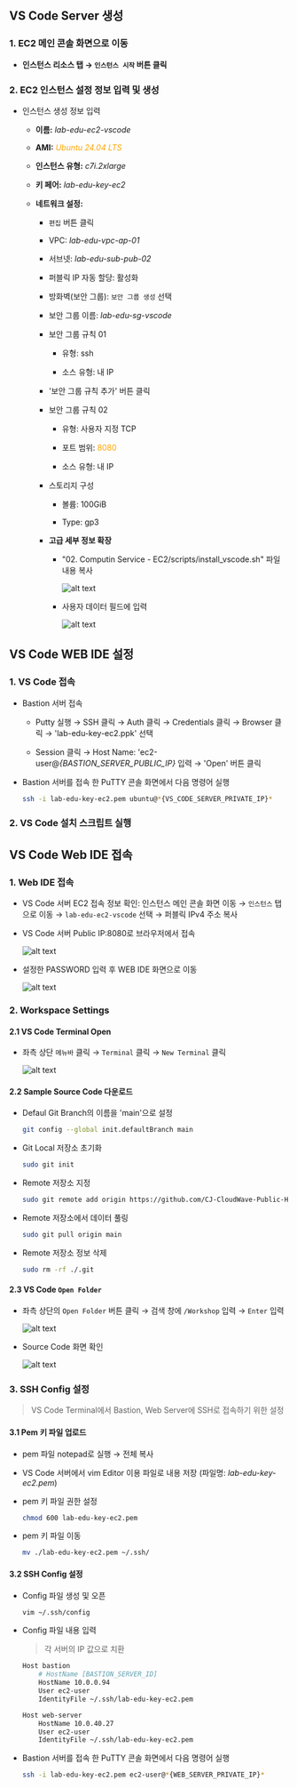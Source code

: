 ## VS Code Server 생성

### 1. EC2 메인 콘솔 화면으로 이동

- **인스턴스 리소스 탭 → `인스턴스 시작` 버튼 클릭**

### 2. EC2 인스턴스 설정 정보 입력 및 생성

- 인스턴스 생성 정보 입력

    - **이름:** *lab-edu-ec2-vscode*

    - **AMI:** <span style="color:orange">*Ubuntu 24.04 LTS*</span>

    - **인스턴스 유형:** *c7i.2xlarge*

    - **키 페어:** *lab-edu-key-ec2*

    - **네트워크 설정:**

        - `편집` 버튼 클릭

        - VPC: *lab-edu-vpc-ap-01*

        - 서브넷: *lab-edu-sub-pub-02*

        - 퍼블릭 IP 자동 할당: 활성화

        - 방화벽(보안 그룹): `보안 그룹 생성` 선택

        - 보안 그룹 이름: *lab-edu-sg-vscode*

        - 보안 그룹 규칙 01

            - 유형: ssh

            - 소스 유형: 내 IP

        - '보안 그룹 규칙 추가' 버튼 클릭

        - 보안 그룹 규칙 02

            - 유형: 사용자 지정 TCP

            - 포트 범위: <span style="color:orange">8080</span>
            
            - 소스 유형: 내 IP

        - 스토리지 구성

            - 볼륨: 100GiB
            
            - Type: gp3

        - **고급 세부 정보 확장**

            - "02. Computin Service - EC2/scripts/install_vscode.sh" 파일 내용 복사
                
                ![alt text](./img/install_vscode_script.png)

            - 사용자 데이터 필드에 입력

                ![alt text](./img/user_data_python.png)

## VS Code WEB IDE 설정



### 1. VS Code 접속

- Bastion 서버 접속

    - Putty 실행 → SSH 클릭 → Auth 클릭 → Credentials 클릭 → Browser 클릭 → 'lab-edu-key-ec2.ppk' 선택 

    - Session 클릭 → Host Name: 'ec2-user@*{BASTION_SERVER_PUBLIC_IP}* 입력 → 'Open' 버튼 클릭

- Bastion 서버를 접속 한 PuTTY 콘솔 화면에서 다음 명령어 실행

    ```bash
    ssh -i lab-edu-key-ec2.pem ubuntu@*{VS_CODE_SERVER_PRIVATE_IP}*
    ```

### 2. VS Code 설치 스크립트 실행




## VS Code Web IDE 접속

### 1. Web IDE 접속

- VS Code 서버 EC2 접속 정보 확인: 인스턴스 메인 콘솔 화면 이동 → `인스턴스` 탭으로 이동 → `lab-edu-ec2-vscode` 선택 → 퍼블릭 IPv4 주소 복사

- VS Code 서버 Public IP:8080로 브라우저에서 접속

    ![alt text](./img/vs_code_login.png)

- 설정한 PASSWORD 입력 후 WEB IDE 화면으로 이동

    ![alt text](./img/vs_code_console.png)

### 2. Workspace Settings

#### 2.1 VS Code Terminal Open

- 좌측 상단 `메뉴바` 클릭 → `Terminal` 클릭 → `New Terminal` 클릭

    ![alt text](./img/vs_code_termanal_open.png)

#### 2.2 Sample Source Code 다운로드

- Defaul Git Branch의 이름을 'main'으로 설정

    ```bash
    git config --global init.defaultBranch main
    ```

- Git Local 저장소 초기화

    ```bash
    sudo git init
    ```

- Remote 저장소 지정

    ```bash
    sudo git remote add origin https://github.com/CJ-CloudWave-Public-Hands-on-Lab/streamlit-project.git
    ```

- Remote 저장소에서 데이터 풀링

    ```bash
    sudo git pull origin main
    ```

- Remote 저장소 정보 삭제

    ```bash
    sudo rm -rf ./.git
    ```
#### 2.3 VS Code `Open Folder`

- 좌측 상단의 `Open Folder` 버튼 클릭 → 검색 창에 `/Workshop` 입력 → `Enter` 입력

    ![alt text](./img/vs_code_project_open.png)

- Source Code 화면 확인

    ![alt text](./img/vs_code_project.png)

### 3. SSH Config 설정

> VS Code Terminal에서 Bastion, Web Server에 SSH로 접속하기 위한 설정

#### 3.1 Pem 키 파일 업로드

- pem 파일 notepad로 실행 → 전체 복사

- VS Code 서버에서 vim Editor 이용 파일로 내용 저장 (파일명: *lab-edu-key-ec2.pem*)

- pem 키 파일 권한 설정

    ```bash
    chmod 600 lab-edu-key-ec2.pem
    ```

- pem 키 파일 이동

    ```bash
    mv ./lab-edu-key-ec2.pem ~/.ssh/
    ```

#### 3.2 SSH Config 설정

- Config 파일 생성 및 오픈

    ```bash
    vim ~/.ssh/config
    ```

- Config 파일 내용 입력

    > 각 서버의 IP 값으로 치환

    ```bash
    Host bastion
        # HostName [BASTION_SERVER_ID]
        HostName 10.0.0.94
        User ec2-user
        IdentityFile ~/.ssh/lab-edu-key-ec2.pem

    Host web-server
        HostName 10.0.40.27
        User ec2-user
        IdentityFile ~/.ssh/lab-edu-key-ec2.pem  
    ```

- Bastion 서버를 접속 한 PuTTY 콘솔 화면에서 다음 명령어 실행

    ```bash
    ssh -i lab-edu-key-ec2.pem ec2-user@*{WEB_SERVER_PRIVATE_IP}*
    ```